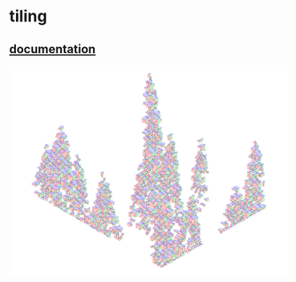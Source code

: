 # tiling
## [documentation](https://courses.ideate.cmu.edu/60-428/f2021/gabagoo/10/06/gabagoo-tilingpattern/)

<img src="https://github.com/shivaPeri/shapely-demos/blob/main/tiling/output/tiling_3/tiling_liked_7.svg"/>
